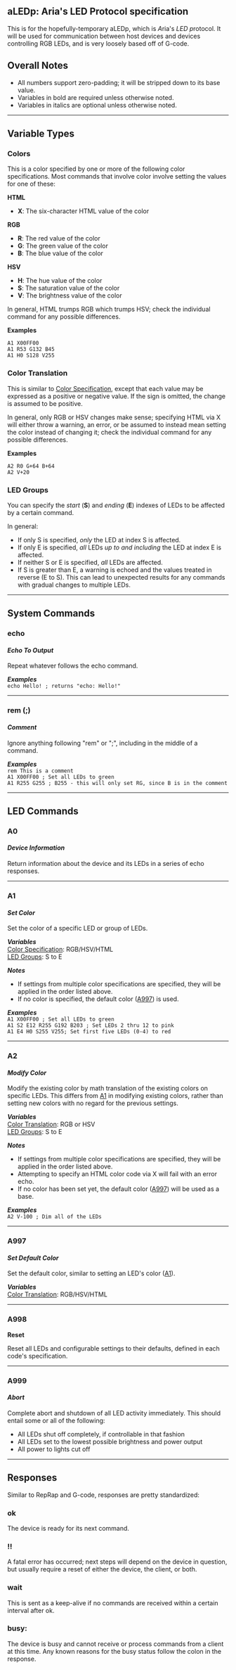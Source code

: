 ## **aLEDp**: Aria's LED Protocol specification

This is for the hopefully-temporary aLEDp, which is *A*ria's *LED* *p*rotocol.  It will be used for communication between host devices and devices controlling RGB LEDs, and is very loosely based off of G-code.

## Overall Notes

- All numbers support zero-padding; it will be stripped down to its base value.
- Variables in bold are required unless otherwise noted.
- Variables in italics are optional unless otherwise noted.

---

## Variable Types

### Colors 
This is a color specified by one or more of the following color specifications.  Most commands that involve color involve setting the values for one of these:

**HTML**
* **X**: The six-character HTML value of the color

**RGB**
* **R**: The red value of the color 
* **G**: The green value of the color
* **B**: The blue value of the color 

**HSV**
* **H**: The hue value of the color
* **S**: The saturation value of the color
* **V**: The brightness value of the color

In general, HTML trumps RGB which trumps HSV; check the individual command for any possible differences.  

**Examples**

`A1 X00FF00`  
`A1 R53 G132 B45`  
`A1 H0 S128 V255`  

### Color Translation
This is similar to [Color Specification](#markdown-header-color-specification), except that each value may be expressed as a positive or negative value.  If the sign is omitted, the change is assumed to be positive.   

In general, only RGB or HSV changes make sense; specifying HTML via X will either throw a warning, an error, or be assumed to instead mean setting the color instead of changing it; check the individual command for any possible differences.

**Examples**

`A2 R0 G+64 B+64`  
`A2 V+20`  

### LED Groups
You can specify the *start* (**S**) and *ending* (**E**) indexes of LEDs to be affected by a certain command.  

In general:  
* If only S is specified, *only* the LED at index S is affected.
* If only E is specified, *all* LEDs *up to and including* the LED at index E is affected.
* If neither S or E is specified, *all* LEDs are affected.
* If S is greater than E, a warning is echoed and the values treated in reverse (E to S).  This can lead to unexpected results for any commands with gradual changes to multiple LEDs.

---

## System Commands

### **echo**
#### *Echo To Output*

Repeat whatever follows the echo command.

***Examples***  
`echo Hello! ; returns "echo: Hello!"`  

--- 

### **rem (;)**
#### *Comment*

Ignore anything following "rem" or ";", including in the middle of a command.

***Examples***  
`rem This is a comment`  
`A1 X00FF00 ; Set all LEDs to green`  
`A1 R255 G255 ; B255 - this will only set RG, since B is in the comment`  

---

## LED Commands

### **A0**
#### *Device Information*

Return information about the device and its LEDs in a series of echo responses.  

---

### **A1**
#### *Set Color*

Set the color of a specific LED or group of LEDs.

***Variables***  
[Color Specification](#markdown-header-color-specification): RGB/HSV/HTML  
[LED Groups](#markdown-header-led-groups): S to E

***Notes***
* If settings from multiple color specifications are specified, they will be applied in the order listed above.
* If no color is specified, the default color ([A997](#markdown-header-a997)) is used.  

***Examples***  
`A1 X00FF00 ; Set all LEDs to green`  
`A1 S2 E12 R255 G192 B203 ; Set LEDs 2 thru 12 to pink`  
`A1 E4 H0 S255 V255; Set first five LEDs (0-4) to red`  

---
### **A2**
#### *Modify Color*

Modify the existing color by math translation of the existing colors on specific LEDs.  This differs from [A1](#markdown-header-a1) in modifying existing colors, rather than setting new colors with no regard for the previous settings.

***Variables***  
[Color Translation](#markdown-header-color-translation): RGB or HSV  
[LED Groups](#markdown-header-led-groups): S to E

***Notes***   
* If settings from multiple color specifications are specified, they will be applied in the order listed above.
* Attempting to specify an HTML color code via X will fail with an error echo.
* If no color has been set yet, the default color ([A997](#markdown-header-a997)) will be used as a base.

***Examples***  
`A2 V-100 ; Dim all of the LEDs`  

--- 
### **A997**
#### *Set Default Color*  
Set the default color, similar to setting an LED's color ([A1](#markdown-header-a1)).

***Variables***  
[Color Translation](#markdown-header-color-translation): RGB/HSV/HTML

--- 
### **A998**
**Reset**

Reset all LEDs and configurable settings to their defaults, defined in each code's specification.

---
### **A999**
#### *Abort*

Complete abort and shutdown of all LED activity immediately.  This should entail some or all of the following:

* All LEDs shut off completely, if controllable in that fashion
* All LEDs set to the lowest possible brightness and power output
* All power to lights cut off

---

## Responses

Similar to RepRap and G-code, responses are pretty standardized:

### **ok**
The device is ready for its next command.
### **!!**
A fatal error has occurred; next steps will depend on the device in question, but usually require a reset of either the device, the client, or both.
### **wait**
This is sent as a keep-alive if no commands are received within a certain interval after ok.
### **busy:**
The device is busy and cannot receive or process commands from a client at this time.  Any known reasons for the busy status follow the colon in the response.